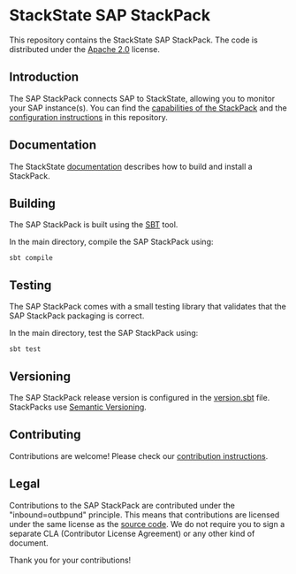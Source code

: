 # StackState SAP StackPack

This repository contains the StackState SAP StackPack. The code is distributed under the [Apache 2.0](LICENSE) license.

## Introduction

The SAP StackPack connects SAP to StackState, allowing you to monitor your SAP instance(s). You can find the
[capabilities of the StackPack](sap/src/main/stackpack/resources/overview.md) and the [configuration instructions](sap/src/main/stackpack/resources/detailed-overview.md) in this repository.

## Documentation

The StackState [documentation](https://docs.stackstate.com/develop/creating_stackpacks/) describes how to build and install a StackPack.

## Building

The SAP StackPack is built using the [SBT](https://www.scala-sbt.org/) tool.

In the main directory, compile the SAP StackPack using:

```
sbt compile
```

## Testing

The SAP StackPack comes with a small testing library that validates that the SAP StackPack packaging is correct.

In the main directory, test the SAP StackPack using:

```
sbt test
```

## Versioning

The SAP StackPack release version is configured in the [version.sbt](sap/version.sbt) file. StackPacks use [Semantic Versioning](https://semver.org/).

## Contributing

Contributions are welcome! Please check our [contribution instructions](CONTRIBUTING.md).

## Legal

Contributions to the SAP StackPack are contributed under the "inbound=outbpund" principle. This means
that contributions are licensed under the same license as the [source code](LICENSE).
We do not require you to sign a separate CLA (Contributor License Agreement) or any other kind of document.

Thank you for your contributions!
